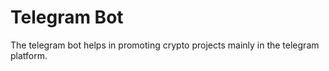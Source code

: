 # Telegram Bot
The telegram bot helps in promoting crypto projects mainly in the telegram platform.
